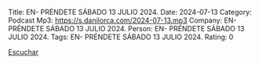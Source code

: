 Title: EN- PRÉNDETE SÁBADO 13 JULIO 2024.
Date: 2024-07-13
Category: Podcast
Mp3: https://s.danilorca.com/2024-07-13.mp3
Company: EN- PRÉNDETE SÁBADO 13 JULIO 2024.
Person: EN- PRÉNDETE SÁBADO 13 JULIO 2024.
Tags: EN- PRÉNDETE SÁBADO 13 JULIO 2024.
Rating: 0

<a href="https://s.danilorca.com/2024-07-13.mp3" type="audio/mpeg">
Escuchar
</a>
